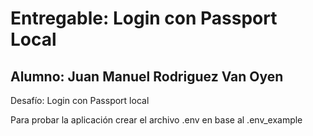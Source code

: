 # Entregable: Login con Passport Local
## Alumno: Juan Manuel Rodriguez Van Oyen

Desafío: Login con Passport local

Para probar la aplicación crear el archivo .env en base al .env_example